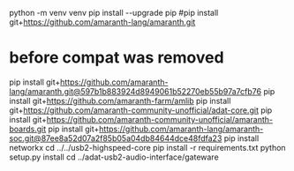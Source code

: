 python -m venv venv
pip install --upgrade pip
#pip install git+https://github.com/amaranth-lang/amaranth.git
# before compat was removed
pip install git+https://github.com/amaranth-lang/amaranth.git@597b1b883924d8949061b52270eb55b97a7cfb76
pip install git+https://github.com/amaranth-farm/amlib
pip install git+https://github.com/amaranth-community-unofficial/adat-core.git
pip install git+https://github.com/amaranth-community-unofficial/amaranth-boards.git
pip install git+https://github.com/amaranth-lang/amaranth-soc.git@87ee8a52d07a2f85b05a04db84644dce48fdfa23
pip install networkx
cd ../../usb2-highspeed-core
pip install -r requirements.txt
python setup.py install
cd ../adat-usb2-audio-interface/gateware

